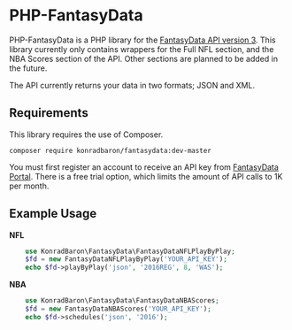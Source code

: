 # PHP-FantasyData

PHP-FantasyData is a PHP library for the [FantasyData API version 3](http://fantasydata.com/).
This library currently only contains wrappers for the Full NFL section, and the NBA Scores section of the API. Other sections are planned to be added in the future.

The API currently returns your data in two formats; JSON and XML.

## Requirements
This library requires the use of Composer.
```
composer require konradbaron/fantasydata:dev-master
```

You must first register an account to receive an API key from [FantasyData Portal](http://fantasydata.com/). There is a free trial option, which limits the amount of API calls to 1K per month.

## Example Usage

__NFL__

```php
    use KonradBaron\FantasyData\FantasyDataNFLPlayByPlay;
    $fd = new FantasyDataNFLPlayByPlay('YOUR_API_KEY');
    echo $fd->playByPlay('json', '2016REG', 8, 'WAS');
```
__NBA__

```php
    use KonradBaron\FantasyData\FantasyDataNBAScores;
    $fd = new FantasyDataNBAScores('YOUR_API_KEY');
    echo $fd->schedules('json', '2016');
```
